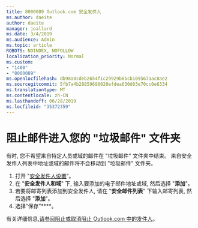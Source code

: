 ```yaml
---
title: 8000089 Outlook.com 安全发件人
ms.author: daeite
author: daeite
manager: joallard
ms.date: 3/4/2019
ms.audience: Admin
ms.topic: article
ROBOTS: NOINDEX, NOFOLLOW
localization_priority: Normal
ms.custom:
- "1400"
- "8000089"
ms.openlocfilehash: db98a0cdeb2654f1c29929b6bcb109567aac8ae2
ms.sourcegitcommit: 5fb7a4b28859690020efdea630d03e70cc0e6334
ms.translationtype: MT
ms.contentlocale: zh-CN
ms.lasthandoff: 06/28/2019
ms.locfileid: "35372359"
---
```

# <a name="stop-messages-from-going-into-your-junk-email-folder"></a>阻止邮件进入您的 "垃圾邮件" 文件夹

有时, 您不希望来自特定人员或域的邮件在 "垃圾邮件" 文件夹中结束。 来自安全发件人列表中地址或域的邮件将不会移动到 "垃圾邮件" 文件夹。

1. 打开 "[安全发件人设置](https://go.microsoft.com/fwlink/?linkid=2035804)"。
2. 在 "**安全发件人和域**" 下, 输入要添加的电子邮件地址或域, 然后选择 "**添加**"。
3. 若要将邮寄列表添加到安全发件人, 请在 "**安全邮件列表**" 下输入邮寄列表, 然后选择 "**添加**"。
4. 选择“保存”****。

有关详细信息,[请参阅阻止或取消阻止 Outlook.com 中的发件人](https://support.office.com/article/afba1c94-77bb-4f50-8b85-057cf52f4d5e)。